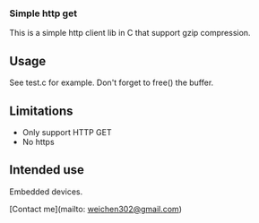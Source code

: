 ### Simple http get

This is a simple http client lib in C that support gzip compression.


## Usage

See test.c for example. Don't forget to free() the buffer.


## Limitations

* Only support HTTP GET
* No https


## Intended use

Embedded devices.



[Contact me](mailto: weichen302@gmail.com)
